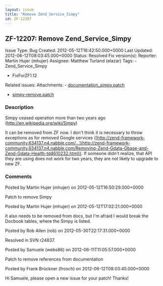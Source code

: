 ```yaml
---
layout: issue
title: "Remove Zend_Service_Simpy"
id: ZF-12207
---
```


ZF-12207: Remove Zend\_Service\_Simpy
-------------------------------------

 Issue Type: Bug Created: 2012-05-12T16:42:50.000+0000 Last Updated: 2012-06-12T08:03:45.000+0000 Status: Resolved Fix version(s): 
 Reporter:  Martin Hujer (mhujer)  Assignee:  Matthew Turland (elazar)  Tags: - Zend\_Service\_Simpy
- FixForZF1.12
 
 Related issues: 
 Attachments: - [documentation\_simpy.patch](/issues/secure/attachment/15131/documentation_simpy.patch)
- [simpy-remove.patch](/issues/secure/attachment/15097/simpy-remove.patch)
 
### Description

Simpy ceased operation more than two years ago (<http://en.wikipedia.org/wiki/Simpy>)

It can be removed from ZF now. I don't think it is necessary to throw exceptions as for removed Google services ([http://zend-framework-community.634137.n4.nabble.com/…](http://zend-framework-community.634137.n4.nabble.com/Removing-Zend-Gdata-Gbase-and-Zend-Gdata-Health-td4610232.html)). If someone didn't realize, that API they are using does not work for two years, they are not likely to upgrade to new ZF.

 

 

### Comments

Posted by Martin Hujer (mhujer) on 2012-05-12T16:50:29.000+0000

Patch to remove Simpy

 

 

Posted by Martin Hujer (mhujer) on 2012-05-12T17:02:21.000+0000

It also needs to be removed from docs, but I'm afraid I would break the Docbook tables, where the Simpy is listed.

 

 

Posted by Rob Allen (rob) on 2012-05-30T22:17:31.000+0000

Resolved in SVN r24837.

 

 

Posted by Samuele (webs86) on 2012-06-11T11:05:57.000+0000

Patch to remove references from documentation

 

 

Posted by Frank Brückner (frosch) on 2012-06-12T08:03:45.000+0000

Hi Samuele, please open a new issue for your patch! Thanks!

 

 